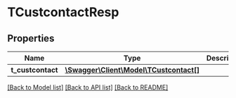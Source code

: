 # TCustcontactResp

## Properties
Name | Type | Description | Notes
------------ | ------------- | ------------- | -------------
**t_custcontact** | [**\Swagger\Client\Model\TCustcontact[]**](TCustcontact.md) |  | [optional] 

[[Back to Model list]](../README.md#documentation-for-models) [[Back to API list]](../README.md#documentation-for-api-endpoints) [[Back to README]](../README.md)


